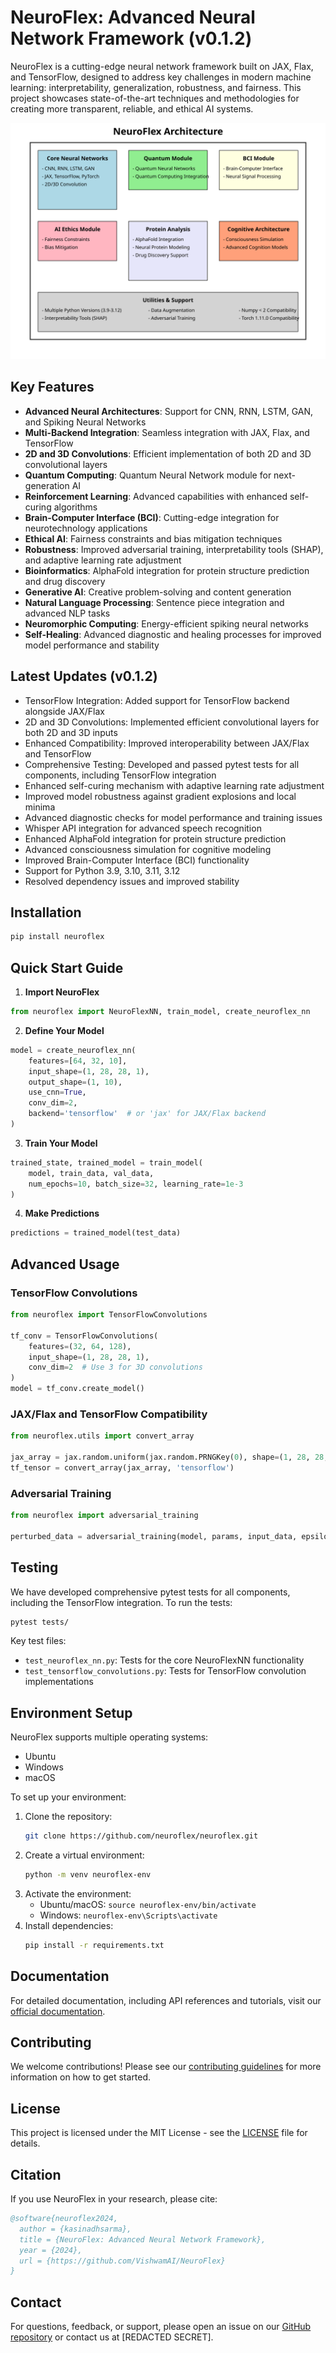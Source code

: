 # NeuroFlex: Advanced Neural Network Framework (v0.1.2)

NeuroFlex is a cutting-edge neural network framework built on JAX, Flax, and TensorFlow, designed to address key challenges in modern machine learning: interpretability, generalization, robustness, and fairness. This project showcases state-of-the-art techniques and methodologies for creating more transparent, reliable, and ethical AI systems.

![NeuroFlex Architecture](neuroflex-architecture-svg.svg)

## Key Features

- **Advanced Neural Architectures**: Support for CNN, RNN, LSTM, GAN, and Spiking Neural Networks
- **Multi-Backend Integration**: Seamless integration with JAX, Flax, and TensorFlow
- **2D and 3D Convolutions**: Efficient implementation of both 2D and 3D convolutional layers
- **Quantum Computing**: Quantum Neural Network module for next-generation AI
- **Reinforcement Learning**: Advanced capabilities with enhanced self-curing algorithms
- **Brain-Computer Interface (BCI)**: Cutting-edge integration for neurotechnology applications
- **Ethical AI**: Fairness constraints and bias mitigation techniques
- **Robustness**: Improved adversarial training, interpretability tools (SHAP), and adaptive learning rate adjustment
- **Bioinformatics**: AlphaFold integration for protein structure prediction and drug discovery
- **Generative AI**: Creative problem-solving and content generation
- **Natural Language Processing**: Sentence piece integration and advanced NLP tasks
- **Neuromorphic Computing**: Energy-efficient spiking neural networks
- **Self-Healing**: Advanced diagnostic and healing processes for improved model performance and stability

## Latest Updates (v0.1.2)

- TensorFlow Integration: Added support for TensorFlow backend alongside JAX/Flax
- 2D and 3D Convolutions: Implemented efficient convolutional layers for both 2D and 3D inputs
- Enhanced Compatibility: Improved interoperability between JAX/Flax and TensorFlow
- Comprehensive Testing: Developed and passed pytest tests for all components, including TensorFlow integration
- Enhanced self-curing mechanism with adaptive learning rate adjustment
- Improved model robustness against gradient explosions and local minima
- Advanced diagnostic checks for model performance and training issues
- Whisper API integration for advanced speech recognition
- Enhanced AlphaFold integration for protein structure prediction
- Advanced consciousness simulation for cognitive modeling
- Improved Brain-Computer Interface (BCI) functionality
- Support for Python 3.9, 3.10, 3.11, 3.12
- Resolved dependency issues and improved stability

## Installation

```bash
pip install neuroflex
```

## Quick Start Guide

1. **Import NeuroFlex**

```python
from neuroflex import NeuroFlexNN, train_model, create_neuroflex_nn
```

2. **Define Your Model**

```python
model = create_neuroflex_nn(
    features=[64, 32, 10],
    input_shape=(1, 28, 28, 1),
    output_shape=(1, 10),
    use_cnn=True,
    conv_dim=2,
    backend='tensorflow'  # or 'jax' for JAX/Flax backend
)
```

3. **Train Your Model**

```python
trained_state, trained_model = train_model(
    model, train_data, val_data,
    num_epochs=10, batch_size=32, learning_rate=1e-3
)
```

4. **Make Predictions**

```python
predictions = trained_model(test_data)
```

## Advanced Usage

### TensorFlow Convolutions

```python
from neuroflex import TensorFlowConvolutions

tf_conv = TensorFlowConvolutions(
    features=(32, 64, 128),
    input_shape=(1, 28, 28, 1),
    conv_dim=2  # Use 3 for 3D convolutions
)
model = tf_conv.create_model()
```

### JAX/Flax and TensorFlow Compatibility

```python
from neuroflex.utils import convert_array

jax_array = jax.random.uniform(jax.random.PRNGKey(0), shape=(1, 28, 28, 1))
tf_tensor = convert_array(jax_array, 'tensorflow')
```

### Adversarial Training

```python
from neuroflex import adversarial_training

perturbed_data = adversarial_training(model, params, input_data, epsilon=0.1, step_size=0.01)
```

## Testing

We have developed comprehensive pytest tests for all components, including the TensorFlow integration. To run the tests:

```bash
pytest tests/
```

Key test files:
- `test_neuroflex_nn.py`: Tests for the core NeuroFlexNN functionality
- `test_tensorflow_convolutions.py`: Tests for TensorFlow convolution implementations

## Environment Setup

NeuroFlex supports multiple operating systems:
- Ubuntu
- Windows
- macOS

To set up your environment:

1. Clone the repository:
   ```bash
   git clone https://github.com/neuroflex/neuroflex.git
   ```
2. Create a virtual environment:
   ```bash
   python -m venv neuroflex-env
   ```
3. Activate the environment:
   - Ubuntu/macOS: `source neuroflex-env/bin/activate`
   - Windows: `neuroflex-env\Scripts\activate`
4. Install dependencies:
   ```bash
   pip install -r requirements.txt
   ```

## Documentation

For detailed documentation, including API references and tutorials, visit our [official documentation](https://neuroflex.readthedocs.io).

## Contributing

We welcome contributions! Please see our [contributing guidelines](CONTRIBUTING.md) for more information on how to get started.

## License

This project is licensed under the MIT License - see the [LICENSE](LICENSE) file for details.

## Citation

If you use NeuroFlex in your research, please cite:

```bibtex
@software{neuroflex2024,
  author = {kasinadhsarma},
  title = {NeuroFlex: Advanced Neural Network Framework},
  year = {2024},
  url = {https://github.com/VishwamAI/NeuroFlex}
}
```

## Contact

For questions, feedback, or support, please open an issue on our [GitHub repository](https://github.com/VishwamAI/NeuroFlex/issues) or contact us at [REDACTED SECRET].
